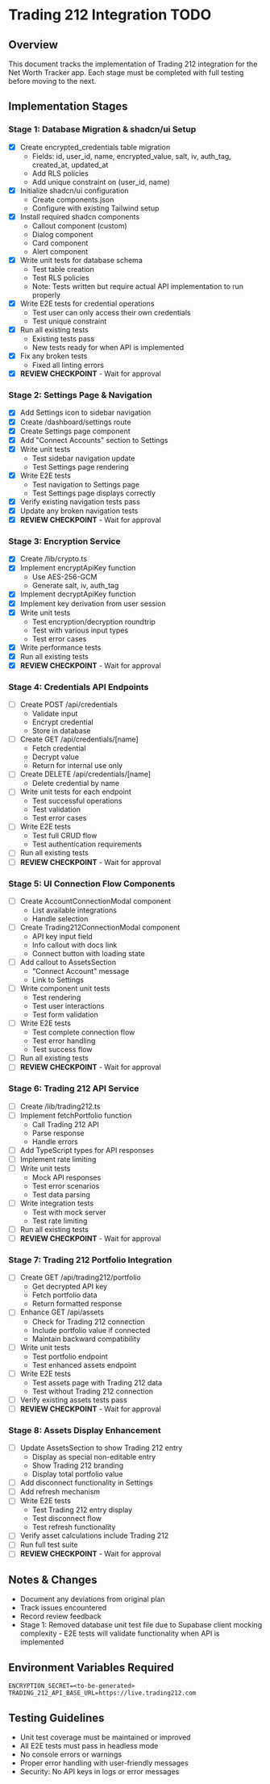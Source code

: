 # Trading 212 Integration TODO

## Overview

This document tracks the implementation of Trading 212 integration for the Net Worth Tracker app. Each stage must be completed with full testing before moving to the next.

## Implementation Stages

### Stage 1: Database Migration & shadcn/ui Setup

- [x] Create encrypted_credentials table migration
  - Fields: id, user_id, name, encrypted_value, salt, iv, auth_tag, created_at, updated_at
  - Add RLS policies
  - Add unique constraint on (user_id, name)
- [x] Initialize shadcn/ui configuration
  - Create components.json
  - Configure with existing Tailwind setup
- [x] Install required shadcn components
  - Callout component (custom)
  - Dialog component
  - Card component
  - Alert component
- [x] Write unit tests for database schema
  - Test table creation
  - Test RLS policies
  - Note: Tests written but require actual API implementation to run properly
- [x] Write E2E tests for credential operations
  - Test user can only access their own credentials
  - Test unique constraint
- [x] Run all existing tests
  - Existing tests pass
  - New tests ready for when API is implemented
- [x] Fix any broken tests
  - Fixed all linting errors
- [x] **REVIEW CHECKPOINT** - Wait for approval

### Stage 2: Settings Page & Navigation

- [x] Add Settings icon to sidebar navigation
- [x] Create /dashboard/settings route
- [x] Create Settings page component
- [x] Add "Connect Accounts" section to Settings
- [x] Write unit tests
  - Test sidebar navigation update
  - Test Settings page rendering
- [x] Write E2E tests
  - Test navigation to Settings page
  - Test Settings page displays correctly
- [x] Verify existing navigation tests pass
- [x] Update any broken navigation tests
- [x] **REVIEW CHECKPOINT** - Wait for approval

### Stage 3: Encryption Service

- [x] Create /lib/crypto.ts
- [x] Implement encryptApiKey function
  - Use AES-256-GCM
  - Generate salt, iv, auth_tag
- [x] Implement decryptApiKey function
- [x] Implement key derivation from user session
- [x] Write unit tests
  - Test encryption/decryption roundtrip
  - Test with various input types
  - Test error cases
- [x] Write performance tests
- [x] Run all existing tests
- [x] **REVIEW CHECKPOINT** - Wait for approval

### Stage 4: Credentials API Endpoints

- [ ] Create POST /api/credentials
  - Validate input
  - Encrypt credential
  - Store in database
- [ ] Create GET /api/credentials/[name]
  - Fetch credential
  - Decrypt value
  - Return for internal use only
- [ ] Create DELETE /api/credentials/[name]
  - Delete credential by name
- [ ] Write unit tests for each endpoint
  - Test successful operations
  - Test validation
  - Test error cases
- [ ] Write E2E tests
  - Test full CRUD flow
  - Test authentication requirements
- [ ] Run all existing tests
- [ ] **REVIEW CHECKPOINT** - Wait for approval

### Stage 5: UI Connection Flow Components

- [ ] Create AccountConnectionModal component
  - List available integrations
  - Handle selection
- [ ] Create Trading212ConnectionModal component
  - API key input field
  - Info callout with docs link
  - Connect button with loading state
- [ ] Add callout to AssetsSection
  - "Connect Account" message
  - Link to Settings
- [ ] Write component unit tests
  - Test rendering
  - Test user interactions
  - Test form validation
- [ ] Write E2E tests
  - Test complete connection flow
  - Test error handling
  - Test success flow
- [ ] Run all existing tests
- [ ] **REVIEW CHECKPOINT** - Wait for approval

### Stage 6: Trading 212 API Service

- [ ] Create /lib/trading212.ts
- [ ] Implement fetchPortfolio function
  - Call Trading 212 API
  - Parse response
  - Handle errors
- [ ] Add TypeScript types for API responses
- [ ] Implement rate limiting
- [ ] Write unit tests
  - Mock API responses
  - Test error scenarios
  - Test data parsing
- [ ] Write integration tests
  - Test with mock server
  - Test rate limiting
- [ ] Run all existing tests
- [ ] **REVIEW CHECKPOINT** - Wait for approval

### Stage 7: Trading 212 Portfolio Integration

- [ ] Create GET /api/trading212/portfolio
  - Get decrypted API key
  - Fetch portfolio data
  - Return formatted response
- [ ] Enhance GET /api/assets
  - Check for Trading 212 connection
  - Include portfolio value if connected
  - Maintain backward compatibility
- [ ] Write unit tests
  - Test portfolio endpoint
  - Test enhanced assets endpoint
- [ ] Write E2E tests
  - Test assets page with Trading 212 data
  - Test without Trading 212 connection
- [ ] Verify existing assets tests pass
- [ ] **REVIEW CHECKPOINT** - Wait for approval

### Stage 8: Assets Display Enhancement

- [ ] Update AssetsSection to show Trading 212 entry
  - Display as special non-editable entry
  - Show Trading 212 branding
  - Display total portfolio value
- [ ] Add disconnect functionality in Settings
- [ ] Add refresh mechanism
- [ ] Write E2E tests
  - Test Trading 212 entry display
  - Test disconnect flow
  - Test refresh functionality
- [ ] Verify asset calculations include Trading 212
- [ ] Run full test suite
- [ ] **REVIEW CHECKPOINT** - Wait for approval

## Notes & Changes

- Document any deviations from original plan
- Track issues encountered
- Record review feedback
- Stage 1: Removed database unit test file due to Supabase client mocking complexity - E2E tests will validate functionality when API is implemented

## Environment Variables Required

```
ENCRYPTION_SECRET=<to-be-generated>
TRADING_212_API_BASE_URL=https://live.trading212.com
```

## Testing Guidelines

- Unit test coverage must be maintained or improved
- All E2E tests must pass in headless mode
- No console errors or warnings
- Proper error handling with user-friendly messages
- Security: No API keys in logs or error messages
